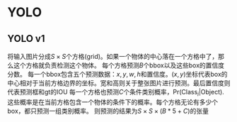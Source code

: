 # YOLO

## YOLO v1
将输入图片分成$S\times S$个方格(grid)。如果一个物体的中心落在一个方格中了，那么这个方格就负责检测这个物体。
每个方格预测$B$个bbox以及这些box的置信度分数。
每一个bbox包含五个预测数据：$x,y,w,h$和置信度。$(x,y)$坐标代表box的中心相对于当前方格边界的坐标。宽和高则关于整张图片进行预测。最后置信度则代表预测框和gt的IOU
每一个方格也预测$C$个条件类别概率，$\text{Pr}(\text{Class}_i|\text{Object})$. 这些概率是在当前方格包含一个物体的条件下的概率。每个方格无论有多少个box，都只预测一组类别概率。
则预测的结果为$S\times S\times(B*5+C)$的张量